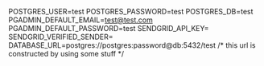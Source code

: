 POSTGRES_USER=test
POSTGRES_PASSWORD=test
POSTGRES_DB=test
PGADMIN_DEFAULT_EMAIL=test@test.com
PGADMIN_DEFAULT_PASSWORD=test
SENDGRID_API_KEY=
SENDGRID_VERIFIED_SENDER=
DATABASE_URL=postgres://postgres:password@db:5432/test /* this url is constructed by using some stuff */

